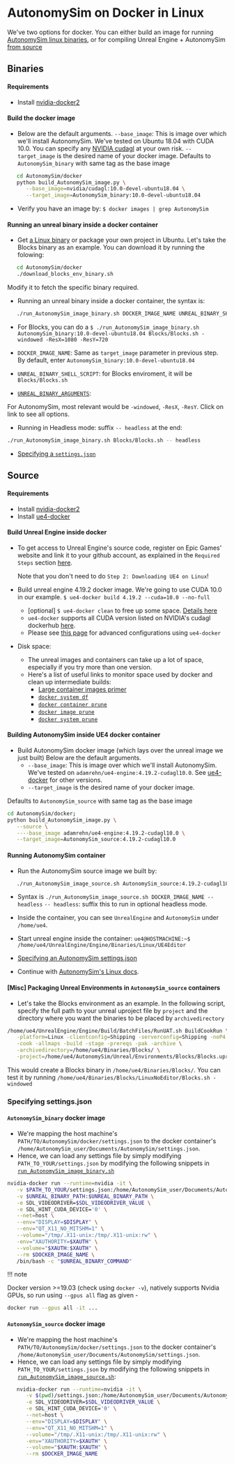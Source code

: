 # AutonomySim on Docker in Linux

We've two options for docker. You can either build an image for running [AutonomySim linux binaries](#binaries), or for compiling Unreal Engine + AutonomySim [from source](#source)

## Binaries

#### Requirements

* Install [nvidia-docker2](https://github.com/NVIDIA/nvidia-docker#quickstart)

#### Build the docker image

* Below are the default arguments.
  `--base_image`: This is image over which we'll install AutonomySim. We've tested on Ubuntu 18.04 with CUDA 10.0.
   You can specify any [NVIDIA cudagl](https://hub.docker.com/r/nvidia/cudagl/) at your own risk.
   `--target_image` is the desired name of your docker image.
   Defaults to `AutonomySim_binary` with same tag as the base image

```bash
   cd AutonomySim/docker
   python build_AutonomySim_image.py \
      --base_image=nvidia/cudagl:10.0-devel-ubuntu18.04 \
      --target_image=AutonomySim_binary:10.0-devel-ubuntu18.04
```

* Verify you have an image by: `$ docker images | grep AutonomySim`

#### Running an unreal binary inside a docker container

* Get [a Linux binary](https://github.com/nervosys/AutonomySim/releases) or package your own project in Ubuntu. Let's take the Blocks binary as an example. You can download it by running the folowing:

```bash
   cd AutonomySim/docker
   ./download_blocks_env_binary.sh
```

Modify it to fetch the specific binary required.

* Running an unreal binary inside a docker container, the syntax is:

```bash
   ./run_AutonomySim_image_binary.sh DOCKER_IMAGE_NAME UNREAL_BINARY_SHELL_SCRIPT UNREAL_BINARY_ARGUMENTS -- headless
```

* For Blocks, you can do a `$ ./run_AutonomySim_image_binary.sh AutonomySim_binary:10.0-devel-ubuntu18.04 Blocks/Blocks.sh -windowed -ResX=1080 -ResY=720`

* `DOCKER_IMAGE_NAME`: Same as `target_image` parameter in previous step. By default, enter `AutonomySim_binary:10.0-devel-ubuntu18.04`
* `UNREAL_BINARY_SHELL_SCRIPT`: for Blocks enviroment, it will be `Blocks/Blocks.sh`
* [`UNREAL_BINARY_ARGUMENTS`](https://docs.unrealengine.com/en-us/Programming/Basics/CommandLineArguments):

For AutonomySim, most relevant would be `-windowed`, `-ResX`, `-ResY`. Click on link to see all options.

* Running in Headless mode: suffix `-- headless` at the end:

```bash
./run_AutonomySim_image_binary.sh Blocks/Blocks.sh -- headless
```

* [Specifying a `settings.json`](#specifying-settingsjson)

## Source

#### Requirements

* Install [nvidia-docker2](https://docs.nvidia.com/datacenter/cloud-native/container-toolkit/install-guide.html#docker)
* Install [ue4-docker](https://docs.adamrehn.com/ue4-docker/configuration/configuring-linux)

#### Build Unreal Engine inside docker

* To get access to Unreal Engine's source code, register on Epic Games' website and link it to your github account, as explained in the `Required Steps` section [here](https://docs.unrealengine.com/en-us/Platforms/Linux/BeginnerLinuxDeveloper/SettingUpAnUnrealWorkflow).

    Note that you don't need to do `Step 2: Downloading UE4 on Linux`!

* Build unreal engine 4.19.2 docker image. We're going to use CUDA 10.0 in our example.
   `$ ue4-docker build 4.19.2 --cuda=10.0 --no-full`
   * [optional] `$ ue4-docker clean` to free up some space. [Details here](https://docs.adamrehn.com/ue4-docker/commands/clean)
   * `ue4-docker` supports all CUDA version listed on NVIDIA's cudagl dockerhub [here](https://hub.docker.com/r/nvidia/cudagl/).
   * Please see [this page](https://docs.adamrehn.com/ue4-docker/building-images/advanced-build-options) for advanced configurations using `ue4-docker`

* Disk space:
   * The unreal images and containers can take up a lot of space, especially if you try more than one version.
   * Here's a list of useful links to monitor space used by docker and clean up intermediate builds:
      * [Large container images primer](https://docs.adamrehn.com/ue4-docker/read-these-first/large-container-images-primer)
      * [`docker system df`](https://docs.docker.com/engine/reference/commandline/system_df/)
      * [`docker container prune`](https://docs.docker.com/engine/reference/commandline/container_prune/)
      * [`docker image prune`](https://docs.docker.com/engine/reference/commandline/image_prune/)
      * [`docker system prune`](https://docs.docker.com/engine/reference/commandline/system_prune/)

#### Building AutonomySim inside UE4 docker container

* Build AutonomySim docker image (which lays over the unreal image we just built)
  Below are the default arguments.
   * `--base_image`: This is image over which we'll install AutonomySim. We've tested on `adamrehn/ue4-engine:4.19.2-cudagl10.0`. See [ue4-docker](https://docs.adamrehn.com/ue4-docker/building-images/available-container-images) for other versions.
   * `--target_image` is the desired name of your docker image.

Defaults to `AutonomySim_source` with same tag as the base image

```bash
cd AutonomySim/docker;
python build_AutonomySim_image.py \
   --source \
   ----base_image adamrehn/ue4-engine:4.19.2-cudagl10.0 \
   --target_image=AutonomySim_source:4.19.2-cudagl10.0
```

#### Running AutonomySim container

* Run the AutonomySim source image we built by:

```bash
   ./run_AutonomySim_image_source.sh AutonomySim_source:4.19.2-cudagl10.0
```

* Syntax is `./run_AutonomySim_image_source.sh DOCKER_IMAGE_NAME -- headless`
   `-- headless`: suffix this to run in optional headless mode.

* Inside the container, you can see `UnrealEngine` and `AutonomySim` under `/home/ue4`.
* Start unreal engine inside the container:
   `ue4@HOSTMACHINE:~$ /home/ue4/UnrealEngine/Engine/Binaries/Linux/UE4Editor`
* [Specifying an AutonomySim settings.json](#specifying-settingsjson)
* Continue with [AutonomySim's Linux docs](build_linux.md#build-unreal-environment).

#### [Misc] Packaging Unreal Environments in `AutonomySim_source` containers

* Let's take the Blocks environment as an example. In the following script, specify the full path to your unreal uproject file by `project` and the directory where you want the binaries to be placed by `archivedirectory`

```bash
/home/ue4/UnrealEngine/Engine/Build/BatchFiles/RunUAT.sh BuildCookRun \
   -platform=Linux -clientconfig=Shipping -serverconfig=Shipping -noP4 \
   -cook -allmaps -build -stage -prereqs -pak -archive \
   -archivedirectory=/home/ue4/Binaries/Blocks/ \
   -project=/home/ue4/AutonomySim/Unreal/Environments/Blocks/Blocks.uproject
```

This would create a Blocks binary in `/home/ue4/Binaries/Blocks/`. You can test it by running `/home/ue4/Binaries/Blocks/LinuxNoEditor/Blocks.sh -windowed`

### Specifying settings.json

#### `AutonomySim_binary` docker image

* We're mapping the host machine's `PATH/TO/AutonomySim/docker/settings.json` to the docker container's `/home/AutonomySim_user/Documents/AutonomySim/settings.json`.
* Hence, we can load any settings file by simply modifying `PATH_TO_YOUR/settings.json` by modifying the following snippets in [`run_AutonomySim_image_binary.sh`](https://github.com/nervosys/AutonomySim/blob/main/docker/run_AutonomySim_image_binary.sh)

```bash
nvidia-docker run --runtime=nvidia -it \
   -v $PATH_TO_YOUR/settings.json:/home/AutonomySim_user/Documents/AutonomySim/settings.json \
   -v $UNREAL_BINARY_PATH:$UNREAL_BINARY_PATH \
   -e SDL_VIDEODRIVER=$SDL_VIDEODRIVER_VALUE \
   -e SDL_HINT_CUDA_DEVICE='0' \
   --net=host \
   --env="DISPLAY=$DISPLAY" \
   --env="QT_X11_NO_MITSHM=1" \
   --volume="/tmp/.X11-unix:/tmp/.X11-unix:rw" \
   -env="XAUTHORITY=$XAUTH" \
   --volume="$XAUTH:$XAUTH" \
   --rm $DOCKER_IMAGE_NAME \
   /bin/bash -c "$UNREAL_BINARY_COMMAND"
```

!!! note

   Docker version >=19.03 (check using `docker -v`), natively supports Nvidia GPUs, so run using `--gpus all` flag as given -

```bash
docker run --gpus all -it ...
```

####  `AutonomySim_source` docker image

* We're mapping the host machine's `PATH/TO/AutonomySim/docker/settings.json` to the docker container's `/home/AutonomySim_user/Documents/AutonomySim/settings.json`.
* Hence, we can load any settings file by simply modifying `PATH_TO_YOUR/settings.json` by modifying the following snippets in [`run_AutonomySim_image_source.sh`](https://github.com/nervosys/AutonomySim/blob/main/docker/run_AutonomySim_image_source.sh):

```bash
   nvidia-docker run --runtime=nvidia -it \
      -v $(pwd)/settings.json:/home/AutonomySim_user/Documents/AutonomySim/settings.json \
      -e SDL_VIDEODRIVER=$SDL_VIDEODRIVER_VALUE \
      -e SDL_HINT_CUDA_DEVICE='0' \
      --net=host \
      --env="DISPLAY=$DISPLAY" \
      --env="QT_X11_NO_MITSHM=1" \
      --volume="/tmp/.X11-unix:/tmp/.X11-unix:rw" \
      -env="XAUTHORITY=$XAUTH" \
      --volume="$XAUTH:$XAUTH" \
      --rm $DOCKER_IMAGE_NAME
```
